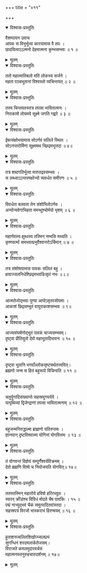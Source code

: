 +++
title = "०११"

+++

<details open><summary>विश्वास-प्रस्तुतिः</summary>

वैशम्पायन उवाच  
आपवः स विभुर्भूत्वा कारयामास वै तपः ।  
छादयित्वाऽऽत्मनो देहमात्मना कुम्भसम्भवः ॥ १ ॥
</details>

<details><summary>मूलम्</summary>

वैशम्पायन उवाच  
आपवः स विभुर्भूत्वा कारयामास वै तपः ।  
छादयित्वाऽऽत्मनो देहमात्मना कुम्भसम्भवः ॥ १ ॥
</details>

<details open><summary>विश्वास-प्रस्तुतिः</summary>

ततो महात्मातिबलो मतिं लोकस्य सर्जने ।  
महता पञ्चभूतानां विश्वस्तो व्यचिन्तयत् ॥ २ ॥
</details>

<details><summary>मूलम्</summary>

ततो महात्मातिबलो मतिं लोकस्य सर्जने ।  
महता पञ्चभूतानां विश्वस्तो व्यचिन्तयत् ॥ २ ॥
</details>

<details open><summary>विश्वास-प्रस्तुतिः</summary>

तस्य चिन्तयतस्तत्र तपसा भावितात्मनः ।  
निराकाशे तोयमये सूक्ष्मे जगति गह्वरे ॥ ३ ॥
</details>

<details><summary>मूलम्</summary>

तस्य चिन्तयतस्तत्र तपसा भावितात्मनः ।  
निराकाशे तोयमये सूक्ष्मे जगति गह्वरे ॥ ३ ॥
</details>

<details open><summary>विश्वास-प्रस्तुतिः</summary>

ईषत्संक्षोभयामास सोऽर्णवं सलिले स्थितः ।  
सोऽनन्तरोर्मिणा सूक्ष्ममथ च्छिद्रमभूत्तदा ॥ ४॥
</details>

<details><summary>मूलम्</summary>

ईषत्संक्षोभयामास सोऽर्णवं सलिले स्थितः ।  
सोऽनन्तरोर्मिणा सूक्ष्ममथ च्छिद्रमभूत्तदा ॥ ४॥
</details>

<details open><summary>विश्वास-प्रस्तुतिः</summary>

तत्र शब्दगतिर्भूत्वा मारुतद्रवसम्भवः ।  
स लब्ध्वाऽऽन्तरमक्षोभ्यो व्यवर्धत समीरणः ॥ ५ ॥
</details>

<details><summary>मूलम्</summary>

तत्र शब्दगतिर्भूत्वा मारुतद्रवसम्भवः ।  
स लब्ध्वाऽऽन्तरमक्षोभ्यो व्यवर्धत समीरणः ॥ ५ ॥
</details>

<details open><summary>विश्वास-प्रस्तुतिः</summary>

विवर्धता बलवता तेन संशोभितोऽर्णवः ।  
अन्योन्यवेगाभिहता ममन्थुश्चोर्मयो भृशम् ॥ ६ ॥
</details>

<details><summary>मूलम्</summary>

विवर्धता बलवता तेन संशोभितोऽर्णवः ।  
अन्योन्यवेगाभिहता ममन्थुश्चोर्मयो भृशम् ॥ ६ ॥
</details>

<details open><summary>विश्वास-प्रस्तुतिः</summary>

महार्णवस्य क्षुब्धस्य तस्मिन् नम्भसि मथ्यति ।  
कृष्णवर्त्मा समभवत्प्रभुर्वैश्वानरोऽर्चिमान् ॥ ७ ॥
</details>

<details><summary>मूलम्</summary>

महार्णवस्य क्षुब्धस्य तस्मिन् नम्भसि मथ्यति ।  
कृष्णवर्त्मा समभवत्प्रभुर्वैश्वानरोऽर्चिमान् ॥ ७ ॥
</details>

<details open><summary>विश्वास-प्रस्तुतिः</summary>

तत्र संशोषयामास पावकः सलिलं बहु ।  
क्षयाज्जलनिधेश्छिद्रमभवन्निःसृतं नभः ॥ ८॥
</details>

<details><summary>मूलम्</summary>

तत्र संशोषयामास पावकः सलिलं बहु ।  
क्षयाज्जलनिधेश्छिद्रमभवन्निःसृतं नभः ॥ ८॥
</details>

<details open><summary>विश्वास-प्रस्तुतिः</summary>

आत्मतेजोद्भवाः पुण्या आपोऽमृतरसोपमाः ।  
आकाशं छिद्रसम्भूतं वायुराकाशसम्भवः ॥ ९॥
</details>

<details><summary>मूलम्</summary>

आत्मतेजोद्भवाः पुण्या आपोऽमृतरसोपमाः ।  
आकाशं छिद्रसम्भूतं वायुराकाशसम्भवः ॥ ९॥
</details>

<details open><summary>विश्वास-प्रस्तुतिः</summary>

आज्यसंघर्षणोद्भूतं पावकं चाज्यसम्भवम्।  
दृष्ट्वा प्रीतियुतो देवो महाभूतादिभावनः ॥ १० ॥
</details>

<details><summary>मूलम्</summary>

आज्यसंघर्षणोद्भूतं पावकं चाज्यसम्भवम्।  
दृष्ट्वा प्रीतियुतो देवो महाभूतादिभावनः ॥ १० ॥
</details>

<details open><summary>विश्वास-प्रस्तुतिः</summary>

दृष्ट्वा भूतानि भगवाँल्लोकसृष्ट्यर्थतत्त्ववित्।  
ब्रह्मणो जन्म स हितं बहुरूपो विचिन्वति ॥ ११ ॥
</details>

<details><summary>मूलम्</summary>

दृष्ट्वा भूतानि भगवाँल्लोकसृष्ट्यर्थतत्त्ववित्।  
ब्रह्मणो जन्म स हितं बहुरूपो विचिन्वति ॥ ११ ॥
</details>

<details open><summary>विश्वास-प्रस्तुतिः</summary>

चतुर्युगादिसंख्यान्ते सहस्रयुगपर्यये ।  
यत्पृथिव्यां द्विजेन्द्राणां तपसा भावितात्मनाम् ॥ १२ ॥
</details>

<details><summary>मूलम्</summary>

चतुर्युगादिसंख्यान्ते सहस्रयुगपर्यये ।  
यत्पृथिव्यां द्विजेन्द्राणां तपसा भावितात्मनाम् ॥ १२ ॥
</details>

<details open><summary>विश्वास-प्रस्तुतिः</summary>

बहुजन्मनिरुद्धात्मा ब्राह्मणो यतिरुत्तमः ।  
ज्ञानवान् दृष्टविश्वात्मा योगिनां योगवित्तमः ॥ १३ ॥
</details>

<details><summary>मूलम्</summary>

बहुजन्मनिरुद्धात्मा ब्राह्मणो यतिरुत्तमः ।  
ज्ञानवान् दृष्टविश्वात्मा योगिनां योगवित्तमः ॥ १३ ॥
</details>

<details open><summary>विश्वास-प्रस्तुतिः</summary>

तं योगवन्तं विज्ञेयं सम्पूर्णैश्वर्यविक्रमम् ।  
देवो ब्रह्मणि विश्वे च नियोजयति योगवित्॥ १४॥
</details>

<details><summary>मूलम्</summary>

तं योगवन्तं विज्ञेयं सम्पूर्णैश्वर्यविक्रमम् ।  
देवो ब्रह्मणि विश्वे च नियोजयति योगवित्॥ १४॥
</details>

<details open><summary>विश्वास-प्रस्तुतिः</summary>

ततस्तस्मिन् महातोये हविषो हरिरच्युतः ।  
स्वपन् क्रीडंश्च विविधं मोदते चैष पावकिः । १५ ॥  
पद्मं नाभ्युद्भवं चैकं समुत्पादितवांस्तदा ।  
सहस्रपत्रं विरजो भास्कराभं हिरण्मयम् ॥ १६ ॥
</details>

<details><summary>मूलम्</summary>

ततस्तस्मिन् महातोये हविषो हरिरच्युतः ।  
स्वपन् क्रीडंश्च विविधं मोदते चैष पावकिः । १५ ॥  
पद्मं नाभ्युद्भवं चैकं समुत्पादितवांस्तदा ।  
सहस्रपत्रं विरजो भास्कराभं हिरण्मयम् ॥ १६ ॥
</details>

<details open><summary>विश्वास-प्रस्तुतिः</summary>

हुताशनज्वलितशिखोज्ज्वलप्रभं  
सुगन्धिनं शरदमलार्कतेजसम्।  
विराजते कमलमुदारवर्चसं  
महात्मनस्तनुरुहचारुदर्शनम् ॥ १७॥
</details>

<details><summary>मूलम्</summary>

हुताशनज्वलितशिखोज्ज्वलप्रभं  
सुगन्धिनं शरदमलार्कतेजसम्।  
विराजते कमलमुदारवर्चसं  
महात्मनस्तनुरुहचारुदर्शनम् ॥ १७॥
</details>